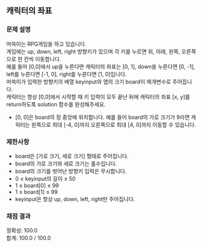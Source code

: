 ## 캐릭터의 좌표

### 문제 설명

머쓱이는 RPG게임을 하고 있습니다.  
게임에는 up, down, left, right 방향키가 있으며 각 키를 누르면 위, 아래, 왼쪽, 오른쪽으로 한 칸씩 이동합니다.  
예를 들어 [0,0]에서 up을 누른다면 캐릭터의 좌표는 [0, 1], down을 누른다면 [0, -1],  
left를 누른다면 [-1, 0], right를 누른다면 [1, 0]입니다.  
머쓱이가 입력한 방향키의 배열 keyinput와 맵의 크기 board이 매개변수로 주어집니다.  
캐릭터는 항상 [0,0]에서 시작할 때 키 입력이 모두 끝난 뒤에 캐릭터의 좌표 [x, y]를 return하도록 solution 함수를 완성해주세요.  
* [0, 0]은 board의 정 중앙에 위치합니다. 예를 들어 board의 가로 크기가 9라면 캐릭터는 왼쪽으로 최대 [-4, 0]까지 오른쪽으로 최대 [4, 0]까지 이동할 수 있습니다.

### 제한사항  
* board은 [가로 크기, 세로 크기] 형태로 주어집니다.  
* board의 가로 크기와 세로 크기는 홀수입니다.  
* board의 크기를 벗어난 방향키 입력은 무시합니다.  
* 0 ≤ keyinput의 길이 ≤ 50  
* 1 ≤ board[0] ≤ 99  
* 1 ≤ board[1] ≤ 99  
* keyinput은 항상 up, down, left, right만 주어집니다.  

### 채점 결과

정확성: 100.0 <br>
합계: 100.0 / 100.0
